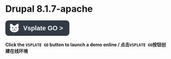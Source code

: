 # Drupal 8.1.7-apache

<a href="https://www.vsplate.com/?docker-compose=https://github.com/vsplate/dcenvs/drupal/8.1.7-apache"><img alt="VSPLATE GO" src="https://raw.githubusercontent.com/vsplate/images/master/vsgo_btn.png" width="200px"></a>

**Click the `VSPLATE GO` button to launch a demo online / 点击`VSPLATE GO`按钮创建在线环境**